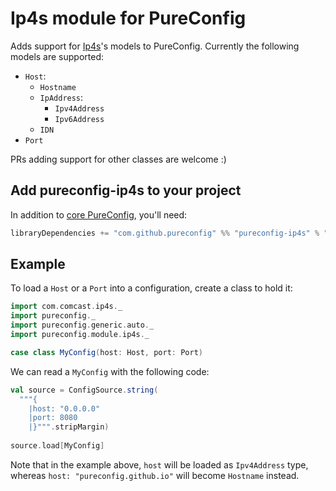 
# Ip4s module for PureConfig

Adds support for [Ip4s](https://github.com/Comcast/ip4s)'s models to PureConfig.
Currently the following models are supported:
  - `Host`:
    - `Hostname`
    - `IpAddress`:
      - `Ipv4Address`
      - `Ipv6Address`
    - `IDN`
  - `Port`

PRs adding support for other classes are welcome :)

## Add pureconfig-ip4s to your project

In addition to [core PureConfig](https://github.com/pureconfig/pureconfig), you'll need:

```scala
libraryDependencies += "com.github.pureconfig" %% "pureconfig-ip4s" % "0.17.7"
```

## Example

To load a `Host` or a `Port` into a configuration, create a class to hold it:

```scala
import com.comcast.ip4s._
import pureconfig._
import pureconfig.generic.auto._
import pureconfig.module.ip4s._

case class MyConfig(host: Host, port: Port)
```

We can read a `MyConfig` with the following code:

```scala
val source = ConfigSource.string(
  """{ 
    |host: "0.0.0.0" 
    |port: 8080 
    |}""".stripMargin)
    
source.load[MyConfig]
```

Note that in the example above, `host` will be loaded as `Ipv4Address` type,
whereas `host: "pureconfig.github.io"` will become `Hostname` instead.

